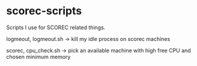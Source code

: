 # scorec-scripts
Scripts I use for SCOREC related things.

logmeout, logmeout.sh -> kill my idle process on scorec machines

scorec, cpu_check.sh -> pick an available machine with high free CPU and chosen minimum memory
